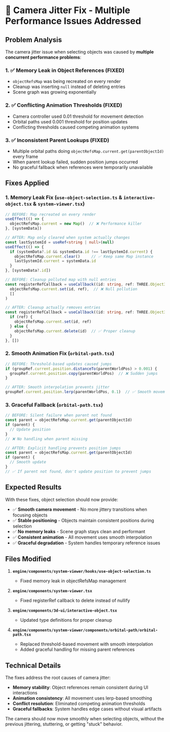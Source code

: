 # 🎯 Camera Jitter Fix - Multiple Performance Issues Addressed

## Problem Analysis

The camera jitter issue when selecting objects was caused by **multiple concurrent performance problems**:

### 1. ✅ **Memory Leak in Object References** (FIXED)
- `objectRefsMap` was being recreated on every render
- Cleanup was inserting `null` instead of deleting entries
- Scene graph was growing exponentially

### 2. ✅ **Conflicting Animation Thresholds** (FIXED)  
- Camera controller used 0.01 threshold for movement detection
- Orbital paths used 0.001 threshold for position updates
- Conflicting thresholds caused competing animation systems

### 3. ✅ **Inconsistent Parent Lookups** (FIXED)
- Multiple orbital paths doing `objectRefsMap.current.get(parentObjectId)` every frame
- When parent lookup failed, sudden position jumps occurred
- No graceful fallback when references were temporarily unavailable

## Fixes Applied

### 1. **Memory Leak Fix** (`use-object-selection.ts` & `interactive-object.tsx` & `system-viewer.tsx`)
```typescript
// BEFORE: Map recreated on every render
useEffect(() => {
  objectRefsMap.current = new Map()  // ❌ Performance killer
}, [systemData])

// AFTER: Map only cleared when system actually changes  
const lastSystemId = useRef<string | null>(null)
useEffect(() => {
  if (systemData?.id && systemData.id !== lastSystemId.current) {
    objectRefsMap.current.clear()     // ✅ Keep same Map instance
    lastSystemId.current = systemData.id
  }
}, [systemData?.id])
```

```typescript
// BEFORE: Cleanup polluted map with null entries
const registerRefCallback = useCallback((id: string, ref: THREE.Object3D) => 
  objectRefsMap.current.set(id, ref),  // ❌ Null pollution
  []
)

// AFTER: Cleanup actually removes entries
const registerRefCallback = useCallback((id: string, ref: THREE.Object3D | null) => {
  if (ref) {
    objectRefsMap.current.set(id, ref)
  } else {
    objectRefsMap.current.delete(id)  // ✅ Proper cleanup
  }
}, [])
```

### 2. **Smooth Animation Fix** (`orbital-path.tsx`)
```typescript
// BEFORE: Threshold-based updates caused jumps
if (groupRef.current.position.distanceTo(parentWorldPos) > 0.001) {
  groupRef.current.position.copy(parentWorldPos)  // ❌ Sudden jumps
}

// AFTER: Smooth interpolation prevents jitter
groupRef.current.position.lerp(parentWorldPos, 0.1)  // ✅ Smooth movement
```

### 3. **Graceful Fallback** (`orbital-path.tsx`)
```typescript
// BEFORE: Silent failure when parent not found
const parent = objectRefsMap.current.get(parentObjectId)
if (parent) {
  // Update position
}
// ❌ No handling when parent missing

// AFTER: Explicit handling prevents position jumps
const parent = objectRefsMap.current.get(parentObjectId)
if (parent) {
  // Smooth update
} 
// ✅ If parent not found, don't update position to prevent jumps
```

## Expected Results

With these fixes, object selection should now provide:

- ✅ **Smooth camera movement** - No more jittery transitions when focusing objects
- ✅ **Stable positioning** - Objects maintain consistent positions during selection
- ✅ **No memory leaks** - Scene graph stays clean and performant
- ✅ **Consistent animation** - All movement uses smooth interpolation
- ✅ **Graceful degradation** - System handles temporary reference issues

## Files Modified

1. **`engine/components/system-viewer/hooks/use-object-selection.ts`**
   - Fixed memory leak in objectRefsMap management
   
2. **`engine/components/system-viewer.tsx`**
   - Fixed registerRef callback to delete instead of nullify
   
3. **`engine/components/3d-ui/interactive-object.tsx`**
   - Updated type definitions for proper cleanup
   
4. **`engine/components/system-viewer/components/orbital-path/orbital-path.tsx`**
   - Replaced threshold-based movement with smooth interpolation
   - Added graceful handling for missing parent references

## Technical Details

The fixes address the root causes of camera jitter:
- **Memory stability**: Object references remain consistent during UI interactions
- **Animation consistency**: All movement uses lerp-based smoothing
- **Conflict resolution**: Eliminated competing animation thresholds
- **Graceful fallbacks**: System handles edge cases without visual artifacts

The camera should now move smoothly when selecting objects, without the previous jittering, stuttering, or getting "stuck" behavior.